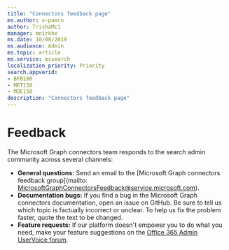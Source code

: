 ```yaml
---
title: "Connectors feedback page"
ms.author: v-pamcn
author: TrishaMc1
manager: mnirkhe
ms.date: 10/08/2019
ms.audience: Admin
ms.topic: article
ms.service: mssearch
localization_priority: Priority
search.appverid:
- BFB160
- MET150
- MOE150
description: "Connectors feedback page"
---
```


# Feedback
The Microsoft Graph connectors team responds to the search admin community across several channels: 

* **General questions:** Send an email to the [Microsoft Graph connectors feedback group](mailto: MicrosoftGraphConnectorsFeedback@service.microsoft.com).
* **Documentation bugs:** If you find a bug in the Microsoft Graph connectors documentation, open an issue on GitHub. Be sure to tell us which topic is factually incorrect or unclear. To help us fix the problem faster, quote the text to be changed.
* **Feature requests:** If our platform doesn't empower you to do what you need, make your feature suggestions on the [Office 365 Admin UserVoice forum](https://office365.uservoice.com/forums/273493-office-365-admin?category_id=96337).